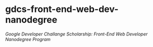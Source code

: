 # gdcs-front-end-web-dev-nanodegree
###### Google Developer Challange Scholarship: Front-End Web Developer Nanodegree Program
